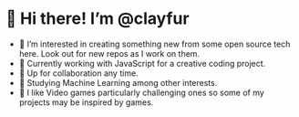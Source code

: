 # 👋 Hi there! I’m @clayfur
- 👀 I’m interested in creating something new from some open source tech here. Look out for new repos as I work on them.
- 🌱 Currently working with JavaScript for a creative coding project.
- 💞️ Up for collaboration any time.
- 🧪 Studying Machine Learning among other interests.
- 👾 I like Video games particularly challenging ones so some of my projects may be inspired by games.

<!---
clayfur/clayfur is a ✨ special ✨ repository because its `README.md` (this file) appears on your GitHub profile.
You can click the Preview link to take a look at your changes.
--->
